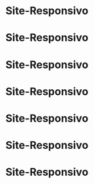 # Site-Responsivo
# Site-Responsivo
# Site-Responsivo
# Site-Responsivo
# Site-Responsivo
# Site-Responsivo
# Site-Responsivo

